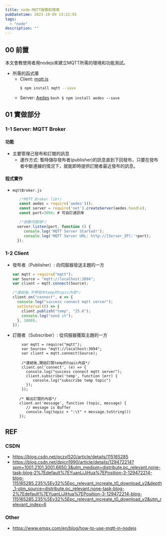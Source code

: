 ```yaml
---
title: node-MQTT服務和環境
pubDatetime: 2023-10-09 13:22:55
tags:
  - "node"
description: ""
---
```


## 00 前置

本文會教使用者用nodejs來建立MQTT所需的環境和功能測試。

- 所需的函式庫
  - Client: [mqtt.js](https://www.npmjs.com/package/mqtt)
    ```bash
    $ npm install mqtt --save
    ```
  - Server: [Aedes](https://www.npmjs.com/package/aedes)
    `bash
$ npm install aedes --save`
    <!--more-->

## 01 實做部分

### 1-1 Server: MQTT Broker

#### 功能

- 主要管理己發布和訂閱的訊息
  - 運作方式:
    暫時儲存發布者(publisher)的訊息直到下回發布，只要在發布者中斷連線的情況下，就能即時提供訂閱者最近發布的訊息。

#### 程式實作

- `mqttBroker.js`

  ```javascript
     /*MQTT Broker lib*/
     const aedes = require('aedes')();
     const server = require('net').createServer(aedes.handle);
     const port=3094; # 可自訂通訊埠

     /*啟動伺服端*/
    server.listen(port, function () {
       console.log('MQTT Server Started!');
       console.log('MQTT Server URL: http://[Server_IP]:'+port);
    });
  ```

### 1-2 Client

- 發布者（Publisher）: 向伺服器發送主題的一方

  ```javascript
  var mqtt = require("mqtt");
  var Source = "mqtt://localhost:3094";
  var client = mqtt.connect(Source);

  /*連結後,不停發布temp的topic內容*/
  client.on("connect", e => {
    console.log("success connect mqtt server");
    setInterval(() => {
      client.publish("temp", "25.6");
      console.log("send it");
    }, 1000);
  });
  ```

- 訂閱者（Subscriber）: 從伺服器獲取主題的一方

  ```javascript=
      var mqtt = require("mqtt");
      var Source= "mqtt://localhost:3094";
      var client = mqtt.connect(Source);

      /*連結後,開始訂閱temp的topic內容*/
      client.on('connect', (e) => {
        console.log("success connect mqtt server");
        client.subscribe('temp', function (err) {
           console.log("subscribe temp topic")
        });
      });

     /* 輸出訂閱的內容*/
     client.on('message', function (topic, message) {
        // message is Buffer
        console.log(topic + ":\t" + message.toString())
     });
  ```

## REF

### CSDN

- https://blog.csdn.net/qczxl520/article/details/115165285
- https://blog.csdn.net/dpjcn1990/article/details/129472214?spm=1001.2101.3001.6650.3&utm_medium=distribute.pc_relevant.none-task-blog-2%7Edefault%7EYuanLiJiHua%7EPosition-3-129472214-blog-115165285.235%5Ev32%5Epc_relevant_increate_t0_download_v2&depth_1-utm_source=distribute.pc_relevant.none-task-blog-2%7Edefault%7EYuanLiJiHua%7EPosition-3-129472214-blog-115165285.235%5Ev32%5Epc_relevant_increate_t0_download_v2&utm_relevant_index=6

### Other

- https://www.emqx.com/en/blog/how-to-use-mqtt-in-nodejs
